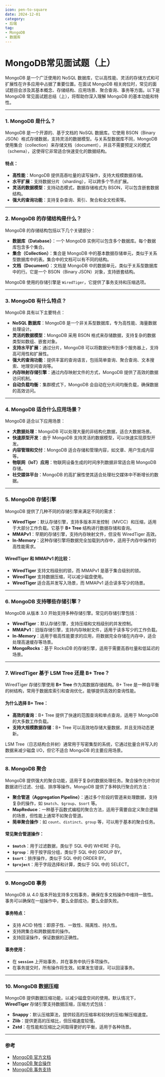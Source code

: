 ```yaml
---
icon: pen-to-square
date: 2024-12-01
category:
- 后端
tag:
- MongoDB
- 数据库
---
```

# MongoDB常见面试题（上）


MongoDB 是一个广泛使用的 NoSQL 数据库，它以高性能、灵活的存储方式和可扩展性在许多应用中占据了重要位置。在面试 MongoDB 相关岗位时，常见的面试题目会涉及其基本概念、存储结构、应用场景、聚合查询、事务等方面。以下是 MongoDB 常见面试题总结（上），将帮助你深入理解 MongoDB 的基本功能和特性。

---

### 1. **MongoDB 是什么？**

MongoDB 是一个开源的、基于文档的 NoSQL 数据库。它使用 BSON（Binary JSON）格式存储数据，支持灵活的数据模型。与关系型数据库不同，MongoDB 使用集合（collection）来存储文档（document），并且不需要预定义的模式（schema），这使得它非常适合快速变化的数据结构。

#### 特点：
- **高性能**：MongoDB 提供高吞吐量的读写操作，支持大规模数据存储。
- **水平扩展**：支持数据分片（sharding），可以跨多个节点扩展。
- **灵活的数据模型**：支持动态模式，数据存储格式为 BSON，可以包含嵌套数据结构。
- **强大的查询功能**：支持复杂查询、索引、聚合和全文检索等。

---

### 2. **MongoDB 的存储结构是什么？**

MongoDB 的存储结构包括以下几个关键部分：

- **数据库（Database）**：一个 MongoDB 实例可以包含多个数据库。每个数据库包含多个集合。
- **集合（Collection）**：集合是 MongoDB 中的基本数据存储单元，类似于关系型数据库中的表。集合中的文档可以有不同的结构。
- **文档（Document）**：文档是 MongoDB 中的数据单元，类似于关系型数据库中的行。它是一个 BSON（Binary JSON）对象，支持嵌套结构。

MongoDB 使用的存储引擎是 `WiredTiger`，它提供了事务支持和压缩选项。

---

### 3. **MongoDB 有什么特点？**

MongoDB 具有以下主要特点：

- **NoSQL 数据库**：MongoDB 是一个非关系型数据库，专为高性能、海量数据处理设计。
- **灵活的数据模型**：MongoDB 采用 BSON 格式来存储数据，支持复杂的数据类型如数组、嵌套对象。
- **支持水平扩展**：通过分片，MongoDB 可以将数据分布到多个服务器上，支持高可用性和扩展性。
- **强大的查询功能**：提供丰富的查询语言，包括简单查询、聚合查询、文本搜索、地理空间查询等。
- **内存映射存储引擎**：通过内存映射文件的方式，MongoDB 提供了高效的数据访问机制。
- **自动负载均衡**：集群模式下，MongoDB 会自动在分片间均衡负载，确保数据的高效访问。

---

### 4. **MongoDB 适合什么应用场景？**

MongoDB 适合以下应用场景：

- **大数据处理**：MongoDB 可以处理大量的非结构化数据，适合大数据场景。
- **快速原型开发**：由于 MongoDB 支持灵活的数据模型，可以快速实现原型开发。
- **内容管理和交付**：MongoDB 适合存储和管理内容，如文章、用户生成内容等。
- **物联网（IoT）应用**：物联网设备生成的时间序列数据非常适合用 MongoDB 存储。
- **社交媒体平台**：MongoDB 的高扩展性使其适合处理社交媒体中不断增长的数据。

---

### 5. **MongoDB 存储引擎**

MongoDB 提供了几种不同的存储引擎来满足不同的需求：

- **WiredTiger**：默认存储引擎，支持多版本并发控制（MVCC）和压缩，适用于大部分工作负载。它基于 **B+ Tree** 结构进行数据存储和查询。
- **MMAPv1**：早期的存储引擎，支持内存映射文件，但没有 WiredTiger 高效。
- **In-Memory**：这种存储引擎将数据完全加载到内存中，适用于内存中操作的高性能需求。

#### WiredTiger 和 MMAPv1 的比较：
- **WiredTiger** 支持文档级别的锁，而 MMAPv1 是基于集合级别的锁。
- **WiredTiger** 支持数据压缩，可以减少磁盘使用。
- **WiredTiger** 适合高并发写入场景，而 MMAPv1 适合读多写少的场景。

---

### 6. **MongoDB 支持哪些存储引擎？**

MongoDB 从版本 3.0 开始支持多种存储引擎。常见的存储引擎包括：

- **WiredTiger**：默认存储引擎，支持压缩和文档级别的并发控制。
- **MMAPv1**：旧版存储引擎，支持内存映射文件，适用于读多写少的工作负载。
- **In-Memory**：适用于极高性能要求的应用，将数据完全存储在内存中，适合处理高速缓存等场景。
- **MongoRocks**：基于 RocksDB 的存储引擎，适用于需要高吞吐量和低延迟的场景。

---

### 7. **WiredTiger 基于 LSM Tree 还是 B+ Tree？**

WiredTiger 存储引擎使用 **B+ Tree** 作为其数据存储结构。B+ Tree 是一种自平衡的树结构，常用于数据库索引和查询优化，能够提供高效的查询性能。

#### 为什么选择 B+ Tree：
- **高效的查询**：B+ Tree 提供了快速的范围查询和单点查询，适用于 MongoDB 的大多数工作负载。
- **支持大规模数据存储**：B+ Tree 可以高效地存储大量数据，并且支持动态更新。

LSM Tree（日志结构合并树）通常用于写密集型的系统，它通过批量合并写入的数据来减少磁盘 I/O，但它不适合 MongoDB 的主要应用场景。

---

### 8. **MongoDB 聚合**

MongoDB 提供强大的聚合功能，适用于复杂的数据处理任务。聚合操作允许你对数据进行过滤、分组、排序等操作。MongoDB 提供了多种执行聚合的方法：

- **聚合管道（Aggregation Pipeline）**：通过多个阶段的管道来处理数据，支持复杂的操作，如 `$match`、`$group`、`$sort` 等。
- **MapReduce**：一种基于函数式编程的聚合方法，适用于需要自定义聚合逻辑的场景，但性能上通常不如聚合管道。
- **简单聚合操作**：如 `count`、`distinct`、`group` 等，可以用于基本的聚合任务。

#### 常见聚合管道操作：
- **`$match`**：用于过滤数据，类似于 SQL 中的 WHERE 子句。
- **`$group`**：用于按字段分组，类似于 SQL 中的 GROUP BY。
- **`$sort`**：排序操作，类似于 SQL 中的 ORDER BY。
- **`$project`**：用于字段选择和计算，类似于 SQL 中的 SELECT。

---

### 9. **MongoDB 事务**

MongoDB 从 4.0 版本开始支持多文档事务，确保在多文档操作中维持一致性。事务可以确保在一组操作中，要么全部成功，要么全部失败。

#### 事务特点：
- 支持 ACID 特性：即原子性、一致性、隔离性、持久性。
- 支持跨集合和跨数据库的操作。
- 支持回滚操作，保证数据的正确性。

#### 事务使用：
- 在 **`session`** 上开始事务，并在事务中执行多项操作。
- 在事务提交时，所有操作将生效。如果发生错误，可以回滚事务。

---

### 10. **MongoDB 数据压缩**

MongoDB 提供数据压缩功能，以减少磁盘空间的使用。默认情况下，**WiredTiger** 存储引擎支持数据压缩，压缩方式包括：

- **Snappy**：默认压缩算法，提供较高的压缩率和较快的压缩/解压缩速度。
- **Zlib**：提供更高的压缩比，但压缩速度较慢。
- **Zstd**：在性能和压缩比之间取得更好的平衡，适用于各种场景。

---

### 参考

- [MongoDB 官方文档](https://www.mongodb.com/docs/)
- [MongoDB 聚合操作](https://www.mongodb.com/docs/manual/core/aggregation-pipeline/)
- [MongoDB 事务支持](https://www.mongodb.com/docs/manual/core/transactions/)


